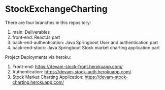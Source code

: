 # StockExchangeCharting

There are four branches in this repository:
1. main: Deliverables
2. front-end: ReactJs part
3. back-end-authentication: Java Springboot User and authentication part
4. back-end-stock: Java Springboot Stock market charting application part

Project Deployments via heroku:
1. Front-end: https://devam-stock-front.herokuapp.com/
2. Authentication: https://devam-stock-auth.herokuapp.com/
3. Stock Market Charting Application: https://devam-stock-charting.herokuapp.com/
